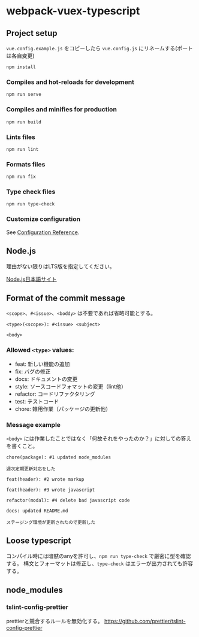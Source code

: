 # webpack-vuex-typescript

## Project setup

`vue.config.example.js` をコピーしたら `vue.config.js` にリネームする(ポートは各自変更)

```
npm install
```

### Compiles and hot-reloads for development
```
npm run serve
```

### Compiles and minifies for production
```
npm run build
```

### Lints files
```
npm run lint
```

### Formats files
```
npm run fix
```

### Type check files
```
npm run type-check
```

### Customize configuration
See [Configuration Reference](https://cli.vuejs.org/config/).

## Node.js

理由がない限りはLTS版を指定してください。

[Node.js日本語サイト](https://nodejs.org/ja/)

## Format of the commit message

`<scope>`、`#<issue>`、`<boddy>` は不要であれば省略可能とする。

```
<type>(<scope>): #<issue> <subject>

<body>
```

### Allowed `<type>` values:
- feat: 新しい機能の追加
- fix: バグの修正
- docs: ドキュメントの変更
- style: ソースコードフォマットの変更（lint他）
- refactor: コードリファクタリング
- test: テストコード
- chore: 雑用作業（パッケージの更新他）

### Message example

`<body>` には作業したことではなく「何故それをやったのか？」に対しての答えを書くこと。

```
chore(package): #1 updated node_modules

週次定期更新対応をした
```

```
feat(header): #2 wrote markup
```

```
feat(header): #3 wrote javascript
```

```
refactor(modal): #4 delete bad javascript code 
```

```
docs: updated README.md

ステージング環境が更新されたので更新した
```

## Loose typescript

コンパイル時には暗黙のanyを許可し、`npm run type-check` で厳密に型を確認する。
構文とフォーマットは修正し、`type-check` はエラーが出力されても許容する。

## node_modules

### tslint-config-prettier
prettierと競合するルールを無効化する。
https://github.com/prettier/tslint-config-prettier
